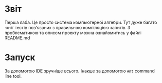 # Звіт
Перша лаба.
Це просто система компьютерної алгебри.
Тут дуже багато юніт тестів пов'язаних з правильною компіляцією запитів.
З проблематикою та описом проекту можна ознайомитись у файлі README.md

# Запуск
За допомогою IDE зручніше всього.
Інакше за допомогою `Ant` command line tool.